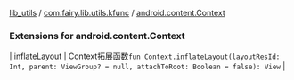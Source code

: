 [lib_utils](../../index.md) / [com.fairy.lib.utils.kfunc](../index.md) / [android.content.Context](./index.md)

### Extensions for android.content.Context

| [inflateLayout](inflate-layout.md) | Context拓展函数`fun Context.inflateLayout(layoutResId: Int, parent: ViewGroup? = null, attachToRoot: Boolean = false): View` |

